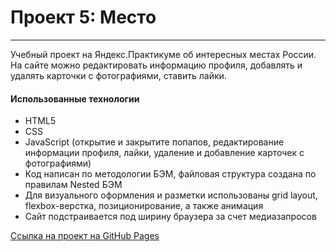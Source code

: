 # Проект 5: Место
---
Учебный проект на Яндекс.Практикуме об интересных местах России. На сайте можно редактировать информацию профиля, добавлять и удалять карточки с фотографиями, ставить лайки.
#### Использованные технологии
* HTML5
* CSS
* JavaScript (открытие и закрытите попапов, редактирование информации профиля, лайки, удаление и добавление карточек с фотографиями)
* Код написан по методологии БЭМ, файловая структура создана по правилам Nested БЭМ
* Для визуального оформления и разметки использованы grid layout, flexbox-верстка, позиционирование, а также анимация
* Сайт подстраивается под ширину браузера за счет медиазапросов

[Ссылка на проект на GitHub Pages](https://yanakozhevnikova.github.io/mesto/)
